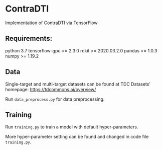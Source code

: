 # ContraDTI
Implementation of ContraDTI via TensorFlow

## Requirements:
python 3.7
tensorflow-gpu >= 2.3.0
rdkit >= 2020.03.2.0
pandas >= 1.0.3
numpy >= 1.19.2

## Data
Single-target and multi-target datasets can be found at TDC Datasets' homepage: https://tdcommons.ai/overview/

Run `data_preprocess.py` for data preprocessing. 



## Training
Run `training.py` to train a model with default hyper-parameters.

More hyper-parameter setting can be found and changed in code file `training.py`.
